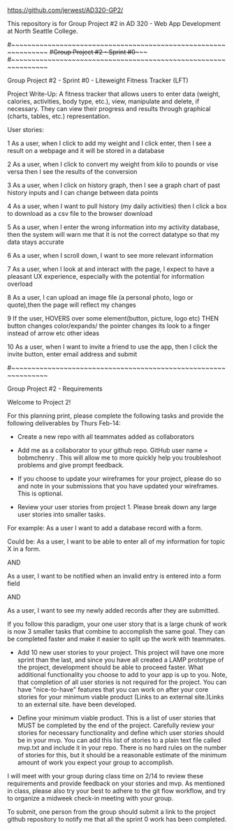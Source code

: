 https://github.com/jerwest/AD320-GP2/

This repository is for Group Project #2 in AD 320 - Web App Development at North
Seattle College.

#~~~~~~~~~~~~~~~~~~~~~~~~~~~~~~~~~~~~~~~~~~~~~~~~~~~~~~~~~~~~~~~
#~~~~~~~~~~~~~~~~Group Project #2 - Sprint #0~~~~~~~~~~~~~~~~~~~
#~~~~~~~~~~~~~~~~~~~~~~~~~~~~~~~~~~~~~~~~~~~~~~~~~~~~~~~~~~~~~~~

Group Project #2 - Sprint #0 - Liteweight Fitness Tracker (LFT)

Project Write-Up:  A fitness tracker that allows users to enter data (weight,
calories, activities, body type, etc.), view, manipulate and delete, if
necessary. They can view their progress and results through graphical (charts,
tables, etc.) representation.

User stories:

1  As a user, when I click to add my weight and I click enter,
	then I see a result on a webpage and it will be stored in a
	database

2  As a user, when I click  to convert my weight from kilo to pounds
	or vise versa then I see the results of the conversion

3  As a user, when I click on history graph, then I see a graph
	chart of past history inputs and I can change between data points

4  As a user, when I want to pull history (my daily activities)
	then I click a box to download as a csv file to the browser download

5  As a user, when I enter the wrong information into my activity
	database, then the system will warn me that it is not the correct
	datatype so that my data stays accurate

6  As a user, when I scroll down, I want to see more relevant
	information

7  As a user, when I look at and interact with the page, I expect
	to have a pleasant UX experience, especially with the potential
	for information overload

8  As a user, I can upload an image file (a personal photo, logo
	or quote),then the page will reflect my changes

9  If the user, HOVERS over some element(button, picture, logo etc)
	THEN button changes color/expands/ the pointer changes its look
	to a finger instead of arrow etc other ideas

10  As a user, when I want to invite a friend to use the app,
	then I click the invite button, enter email address and submit

#~~~~~~~~~~~~~~~~~~~~~~~~~~~~~~~~~~~~~~~~~~~~~~~~~~~~~~~~~~~~~~~

Group Project #2 - Requirements

Welcome to Project 2!

For this planning print, please complete the following tasks and provide the following deliverables by Thurs Feb-14:

- Create a new repo with all teammates added as collaborators

- Add me as a collaborator to your github repo. GitHub user name = bobmchenry . This will allow me to more quickly help you troubleshoot problems and give prompt feedback.

- If you choose to update your wireframes for your project, please do so and note in your submissions that you have updated your wireframes. This is optional.

- Review your user stories from project 1. Please break down any large user stories into smaller tasks.

For example:
As a user I want to add a database record with a form.

Could be:
As a user, I want to be able to enter all of my information for topic X in a form.

AND

As a user, I want to be notified when an invalid entry is entered into a form field

AND

As a user, I want to see my newly added records after they are submitted.

If you follow this paradigm, your one user story that is a large chunk of work is now 3 smaller tasks that combine to accomplish the same goal. They can be completed faster and make it easier to split up the work with teammates.

- Add 10 new user stories to your project. This project will have one more sprint than the last, and since you have all  created a LAMP prototype of the project, development should be able to proceed faster. What additional functionality you choose to add to your app is up to you. Note, that completion of all user stories is not required for the project. You can have "nice-to-have" features that you can work on after your core stories for your minimum viable product (Links to an external site.)Links to an external site. have been developed.

- Define your minimum viable product. This is a list of user stories that MUST be completed by the end of the project. Carefully review your stories for necessary functionality and define which user stories should be in your mvp. You can add this list of stories to a plain text file called mvp.txt and include it in your repo. There is no hard rules on the number of stories for this, but it should be a reasonable estimate of the minimum amount of work you expect your group to accomplish.

I will meet with your group during class time on 2/14 to review these requirements and provide feedback on your stories and mvp. As mentioned in class, please also try your best to adhere to the git flow workflow, and try to organize a midweek check-in meeting with your group.

To submit, one person from the group should submit a link to the project github repository to notify me that all the sprint 0 work has been completed.
